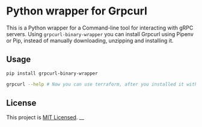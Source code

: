 # Python wrapper for Grpcurl

This is a Python wrapper for a Command-line tool for interacting with gRPC servers. Using `grpcurl-binary-wrapper` you can install Grpcurl using Pipenv or Pip, instead of manually downloading, unzipping and installing it.

## Usage

```sh
pip install grpcurl-binary-wrapper

grpcurl --help # Now you can use terraform, after you installed it with Pipenv or Pip.
```

## License

This project is [MIT Licensed](LICENSE).
__
